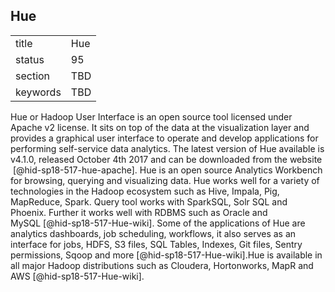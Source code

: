 ## Hue


|          |     |
| -------- | --- |
| title    | Hue |
| status   | 95  |
| section  | TBD |
| keywords | TBD |



Hue or Hadoop User Interface is an open source tool licensed under
Apache v2 license. It sits on top of the data at the visualization layer
and provides a graphical user interface to operate and develop
applications for performing self-service data analytics. The latest
version of Hue available is v4.1.0, released October 4th 2017 and can be
downloaded from the website  [@hid-sp18-517-hue-apache]. Hue is an open
source Analytics Workbench for browsing, querying and visualizing data.
Hue works well for a variety of technologies in the Hadoop ecosystem
such as Hive, Impala, Pig, MapReduce, Spark. Query tool works with
SparkSQL, Solr SQL and Phoenix. Further it works well with RDBMS such as
Oracle and MySQL [@hid-sp18-517-Hue-wiki]. Some of the applications of
Hue are analytics dashboards, job scheduling, workflows, it also serves
as an interface for jobs, HDFS, S3 files, SQL Tables, Indexes, Git
files, Sentry permissions, Sqoop and more [@hid-sp18-517-Hue-wiki].Hue
is available in all major Hadoop distributions such as Cloudera,
Hortonworks, MapR and AWS [@hid-sp18-517-Hue-wiki].
